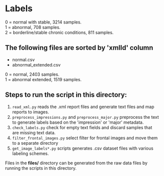 # Labels

0 = normal with stable, 3214 samples.   
1 = abnormal, 708 samples.   
2 = borderline/stable chronic conditions, 811 samples.   

## The following files are sorted by 'xmlId' column
- normal.csv
- abnormal_extended.csv

0 = normal, 2403 samples.   
1 = abnormal extended, 1519 samples.   

## Steps to run the script in this directory:
1. `read_xml.py` reads the .xml report files and generate text files and map reports to images.
2. `preprocess_impressions.py` and `preprocess_major.py` preprocess the text to generate labels based on the 'impression' or 'major' metadata.
3. `check_labels.py` check for empty text fields and discard samples that are missing text data.
4. `filter_frontal_images.py` select filter for frontal images and move them to a separate directory
5. `get_image_labels*.py` scripts generates .csv dataset files with various labeling schemes.

Files in the **files/** directory can be generated from the raw data files by running the scripts in this directory.
